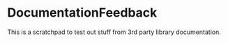 # DocumentationFeedback

This is a scratchpad to test out stuff from 3rd party library documentation.
